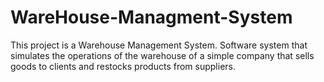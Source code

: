 # WareHouse-Managment-System
This project is a Warehouse Management System. Software system that simulates the operations of the warehouse of a simple company that sells goods to clients and restocks products from suppliers. 
